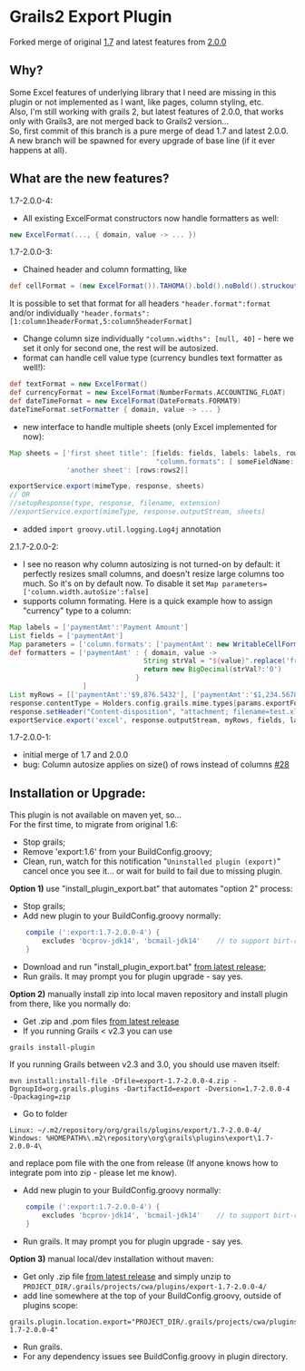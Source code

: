 Grails2 Export Plugin
====================

Forked merge of original
[1.7](https://github.com/gpc/export/tree/grails2) 
and latest features from 
[2.0.0](https://github.com/gpc/export)

Why?
-----------
Some Excel features of underlying library that I need are missing in this plugin or not implemented as I want, 
like pages, column styling, etc.  
Also, I'm still working with grails 2, but latest features of 2.0.0, that works only with Grails3, are not merged back to Grails2 version...  
So, first commit of this branch is a pure merge of dead 1.7 and latest 2.0.0.
A new branch will be spawned for every upgrade of base line (if it ever happens at all).

What are the new features?
-----------
1.7-2.0.0-4:
- All existing ExcelFormat constructors now handle formatters as well:
```groovy
new ExcelFormat(..., { domain, value -> ... })
```
1.7-2.0.0-3:
- Chained header and column formatting, like 
```groovy
def cellFormat = (new ExcelFormat()).TAHOMA().bold().noBold().struckout().VIOLET().italic().pointSize(10).wrapText().CENTRE().TOP().MINUS_45().backColor(Colour.AQUA).MIDDLE()
```
It is possible to set that format for all headers ``"header.format":format`` and/or individually ``"header.formats": [1:column1headerFormat,5:column5headerFormat]`` 
- Change column size individually ``"column.widths": [null, 40]`` - here we set it only for second one, the rest will be autosized.
- format can handle cell value type (currency bundles text formatter as well!):
```groovy
def textFormat = new ExcelFormat()
def currencyFormat = new ExcelFormat(NumberFormats.ACCOUNTING_FLOAT)
def dateTimeFormat = new ExcelFormat(DateFormats.FORMAT9)
dateTimeFormat.setFormatter { domain, value -> ... }
```
- new interface to handle multiple sheets (only Excel implemented for now):
```groovy
Map sheets = ['first sheet title': [fields: fields, labels: labels, rows: rows1,
                                    "column.formats": [ someFieldName: (new ExcelFormat()).TIMES() ]]
              'another sheet': [rows:rows2]]

exportService.export(mimeType, response, sheets)
// OR
//setupResponse(type, response, filename, extension)
//exportService.export(mimeType, response.outputStream, sheets)
```
- added ```import groovy.util.logging.Log4j``` annotation

2.1.7-2.0.0-2:
- I see no reason why column autosizing is not turned-on by default: it perfectly resizes small columns, and doesn't resize large columns too much. So it's on by default now. To disable it set ``Map parameters=['column.width.autoSize':false]`` 
- supports column formating. Here is a quick example how to assign "currency" type to a column:
```groovy
Map labels = ['paymentAmt':'Payment Amount']
List fields = ['paymentAmt']
Map parameters = ['column.formats': ['paymentAmt': new WritableCellFormat(NumberFormats.ACCOUNTING_FLOAT)]]
def formatters = ['paymentAmt' : { domain, value ->
                                 String strVal = "${value}".replace('fr.','').replaceAll(/[^\d.]/,'')
                                 return new BigDecimal(strVal?:'0')
                               }
				  ]
List myRows = [['paymentAmt':'$9,876.5432'], ['paymentAmt':'$1,234.5678']]
response.contentType = Holders.config.grails.mime.types[params.exportFormat]
response.setHeader("Content-disposition", "attachment; filename=test.xls")
exportService.export('excel', response.outputStream, myRows, fields, labels, formatters, parameters)
```
1.7-2.0.0-1: 
- initial merge of 1.7 and 2.0.0
- bug: Column autosize applies on size() of rows instead of columns [#28](https://github.com/gpc/export/pull/28)

Installation or Upgrade:
-----------
This plugin is not available on maven yet, so...  
For the first time, to migrate from original 1.6:  
- Stop grails;
- Remove 'export:1.6' from your BuildConfig.groovy;
- Clean, run, watch for this notification "``Uninstalled plugin (export)``"
cancel once you see it... or wait for build to fail due to missing plugin.

**Option 1)** use "install_plugin_export.bat" that automates "option 2" process:  

- Stop grails;
- Add new plugin to your BuildConfig.groovy normally:
```groovy
    compile (':export:1.7-2.0.0-4') {
		excludes 'bcprov-jdk14', 'bcmail-jdk14'    // to support birt-report:4.3 dependency hell
    }
```
- Download and run "install_plugin_export.bat" [from latest release](https://github.com/SquareGearsLogic/export/releases/tag/1.7-2.0.0-4);
- Run grails. It may prompt you for plugin upgrade - say yes.

**Option 2)** manually install zip into local maven repository and install plugin from there, like you normally do:  

- Get .zip and .pom files [from latest release](https://github.com/SquareGearsLogic/export/releases/tag/1.7-2.0.0-4)
- If you running Grails < v2.3 you can use 
```
grails install-plugin
```

If you running Grails between v2.3 and 3.0, you should use maven itself:
```
mvn install:install-file -Dfile=export-1.7-2.0.0-4.zip -DgroupId=org.grails.plugins -DartifactId=export -Dversion=1.7-2.0.0-4 -Dpackaging=zip
```
- Go to folder
```
Linux: ~/.m2/repository/org/grails/plugins/export/1.7-2.0.0-4/
Windows: %HOMEPATH%\.m2\repository\org\grails\plugins\export\1.7-2.0.0-4\
```
and replace pom file with the one from release (If anyone knows how to integrate pom into zip - please let me know).

- Add new plugin to your BuildConfig.groovy normally:
```groovy
    compile (':export:1.7-2.0.0-4') {
		excludes 'bcprov-jdk14', 'bcmail-jdk14'    // to support birt-report:4.3 dependency hell
    }
```
- Run grails. It may prompt you for plugin upgrade - say yes.

**Option 3)** manual local/dev installation without maven:  

- Get only .zip file [from latest release](https://github.com/SquareGearsLogic/export/releases/tag/1.7-2.0.0-4)
and simply unzip to ```PROJECT_DIR/.grails/projects/cwa/plugins/export-1.7-2.0.0-4/```
- add line somewhere at the top of your BuildConfig.groovy, outside of plugins scope:
```
grails.plugin.location.export="PROJECT_DIR/.grails/projects/cwa/plugins/export-1.7-2.0.0-4"
```
- Run grails.
- For any dependency issues see BuildConfig.groovy in plugin directory.
